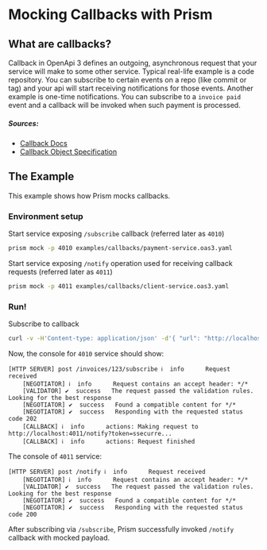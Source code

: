 # Mocking Callbacks with Prism

## What are callbacks?
Callback in OpenApi 3 defines an outgoing, asynchronous request that your service will make to some other service. Typical real-life example is a code repository. You can subscribe to certain events on a repo (like commit or tag) and your api will start receiving notifications for those events. Another example is one-time notifications. You can subscribe to a `invoice paid` event and a callback will be invoked when such payment is processed.


##### Sources:
- [Callback Docs](https://swagger.io/docs/specification/callbacks/)
- [Callback Object Specification](https://github.com/OAI/OpenAPI-Specification/blob/master/versions/3.0.2.md#callbackObject)

## The Example

This example shows how Prism mocks callbacks.

### Environment setup

Start service exposing `/subscribe` callback (referred later as `4010`)

```bash
prism mock -p 4010 examples/callbacks/payment-service.oas3.yaml
``` 

Start service exposing `/notify` operation used for receiving callback requests (referred later as `4011`)

```bash
prism mock -p 4011 examples/callbacks/client-service.oas3.yaml
``` 

### Run!

Subscribe to callback

```bash
curl -v -H'Content-type: application/json' -d'{ "url": "http://localhost:4011/notify", "token": "ssecurre" }' http://127.0.0.1:4010/invoices/123/subscribe
```

Now, the console for `4010` service should show:
```
[HTTP SERVER] post /invoices/123/subscribe ℹ  info      Request received
    [NEGOTIATOR] ℹ  info      Request contains an accept header: */*
    [VALIDATOR] ✔  success   The request passed the validation rules. Looking for the best response
    [NEGOTIATOR] ✔  success   Found a compatible content for */*
    [NEGOTIATOR] ✔  success   Responding with the requested status code 202
    [CALLBACK] ℹ  info      actions: Making request to http://localhost:4011/notify?token=ssecurre...
    [CALLBACK] ℹ  info      actions: Request finished
```

The console of `4011` service:

```
[HTTP SERVER] post /notify ℹ  info      Request received
    [NEGOTIATOR] ℹ  info      Request contains an accept header: */*
    [VALIDATOR] ✔  success   The request passed the validation rules. Looking for the best response
    [NEGOTIATOR] ✔  success   Found a compatible content for */*
    [NEGOTIATOR] ✔  success   Responding with the requested status code 200
```

After subscribing via `/subscribe`, Prism successfully invoked `/notify` callback with mocked payload.
